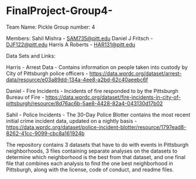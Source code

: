 # FinalProject-Group4-

Team Name: Pickle   Group number: 4

Members:
Sahil Mishra - SAM735@pitt.edu
Daniel J Fritsch - DJF122@pitt.edu
Harris A Roberts - HAR131@pitt.edu

Data Sets and Links:

Harris - Arrest Data - Contains information on people taken into custody by City of Pittsburgh police officers - https://data.wprdc.org/dataset/arrest-data/resource/e03a89dd-134a-4ee8-a2bd-62c40aeebc6f

Daniel - Fire Incidents - Incidents of fire responded to by the Pittsburgh Bureau of Fire - https://data.wprdc.org/dataset/fire-incidents-in-city-of-pittsburgh/resource/8d76ac6b-5ae8-4428-82a4-043130d17b02

Sahil - Police Incidents - The 30-Day Police Blotter contains the most recent initial crime incident data, updated on a nightly basis - https://data.wprdc.org/dataset/police-incident-blotter/resource/1797ead8-8262-41cc-9099-cbc8a161924b

The repository contains 3 datasets that have to do with events in Pittsburgh neighborhoods, 3 files containing separate analyses on the datasets to determine which neighborhood is the best from that dataset, and one final file that combines each analysis to find the one best neighborhood in Pittsburgh, along with the license, code of conduct, and readme files.
